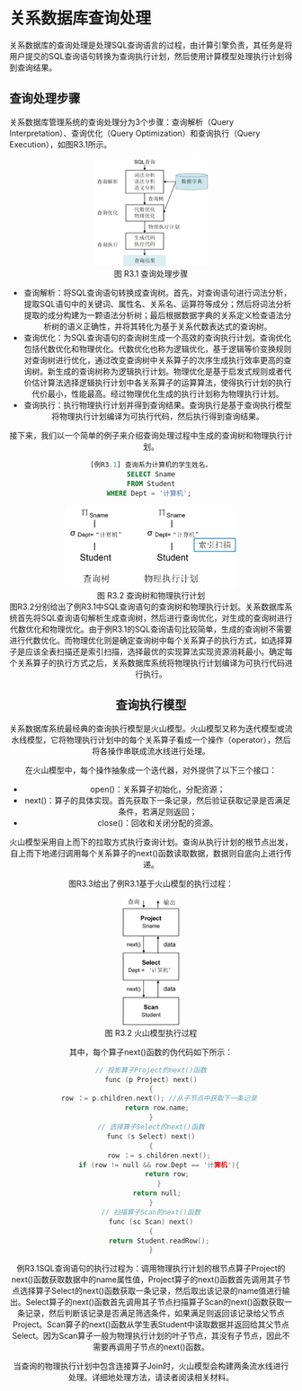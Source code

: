 # 关系数据库查询处理

关系数据库的查询处理是处理SQL查询语言的过程，由计算引擎负责，其任务是将用户提交的SQL查询语句转换为查询执行计划，然后使用计算模型处理执行计划得到查询结果。


## 查询处理步骤
关系数据库管理系统的查询处理分为3个步骤：查询解析（Query Interpretation）、查询优化（Query Optimization）和查询执行（Query Execution），如图R3.1所示。

<center>
	<img src="fig/chR3.1-QueryProcessing.jpg" width="40%" alt="QueringProcessing" />
	<br>
	<div display: inline-block; padding : 2px>
		图 R3.1 查询处理步骤
	</div>
</enter>


* 查询解析：将SQL查询语句转换成查询树。首先，对查询语句进行词法分析，提取SQL语句中的关键词、属性名、关系名、运算符等成分；然后将词法分析提取的成分构建为一颗语法分析树；最后根据数据字典的关系定义检查语法分析树的语义正确性，并将其转化为基于关系代数表达式的查询树。
* 查询优化：为SQL查询语句的查询树生成一个高效的查询执行计划。查询优化包括代数优化和物理优化。代数优化也称为逻辑优化，基于逻辑等价变换规则对查询树进行优化，通过改变查询树中关系算子的次序生成执行效率更高的查询树。新生成的查询树称为逻辑执行计划。物理优化是基于启发式规则或者代价估计算法选择逻辑执行计划中各关系算子的运算算法，使得执行计划的执行代价最小，性能最高。经过物理优化生成的执行计划称为物理执行计划。
* 查询执行：执行物理执行计划并得到查询结果。查询执行是基于查询执行模型将物理执行计划编译为可执行代码，然后执行得到查询结果。

接下来，我们以一个简单的例子来介绍查询处理过程中生成的查询树和物理执行计划。
```SQL
[例R3.1] 查询系为计算机的学生姓名。
SELECT Sname
FROM Student
WHERE Dept = '计算机'; 
```
<center>
	<img src="fig/chR3.1-QueryExample.jpg" width="60%" alt="QueringProcessing" />
	<br>
	<div display: inline-block; padding : 2px>
		图 R3.2 查询树和物理执行计划
	</div>
</center>
图R3.2分别给出了例R3.1中SQL查询语句的查询树和物理执行计划。关系数据库系统首先将SQL查询语句解析生成查询树，然后进行查询优化，对生成的查询树进行代数优化和物理优化。由于例R3.1的SQL查询语句比较简单，生成的查询树不需要进行代数优化。而物理优化则是确定查询树中每个关系算子的执行方式，如选择算子是应该全表扫描还是索引扫描，选择最优的实现算法实现资源消耗最小。确定每个关系算子的执行方式之后，关系数据库系统将物理执行计划编译为可执行代码进行执行。

## 查询执行模型
关系数据库系统最经典的查询执行模型是火山模型。火山模型又称为迭代模型或流水线模型，它将物理执行计划中的每个关系算子看成一个操作（operator），然后将各操作串联成流水线进行处理。

在火山模型中，每个操作抽象成一个迭代器，对外提供了以下三个接口：

* open()：关系算子初始化，分配资源；
* next()：算子的具体实现。首先获取下一条记录，然后验证获取记录是否满足条件，若满足则返回；
* close()：回收和关闭分配的资源。

火山模型采用自上而下的拉取方式执行查询计划。查询从执行计划的根节点出发，自上而下地递归调用每个关系算子的next()函数读取数据，数据则自底向上进行传递。

图R3.3给出了例R3.1基于火山模型的执行过程：

<center>
	<img src="fig/chR3.1-volcanomodel.jpg" width="20%" alt="VolcanoModel" />
	<br>
	<div display: inline-block; padding : 2px>
		图 R3.2 火山模型执行过程
	</div>
</center>

其中，每个算子next()函数的伪代码如下所示：

```c
// 投影算子Project的next()函数
func (p Project) next()
{
    row ：= p.children.next(); //从子节点中获取下一条记录
    return row.name; 
}
// 选择算子Select的next()函数
func (s Select) next()
{
    row ：= s.children.next();
    if (row != null && row.Dept == '计算机'){
        return row;
    }
    return null; 
}
// 扫描算子Scan的next()函数
func (sc Scan) next()
{
    return Student.readRow();
}
```

例R3.1SQL查询语句的执行过程为：调用物理执行计划的根节点算子Project的next()函数获取数据中的name属性值，Project算子的next()函数首先调用其子节点选择算子Select的next()函数获取一条记录，然后取出该记录的name值进行输出。Select算子的next()函数首先调用其子节点扫描算子Scan的next()函数获取一条记录，然后判断该记录是否满足筛选条件，如果满足则返回该记录给父节点Project。Scan算子的next()函数从学生表Student中读取数据并返回给其父节点Select。因为Scan算子一般为物理执行计划的叶子节点，其没有子节点，因此不需要再调用子节点的next()函数。

当查询的物理执行计划中包含连接算子Join时，火山模型会构建两条流水线进行处理。详细地处理方法，请读者阅读相关材料。


















